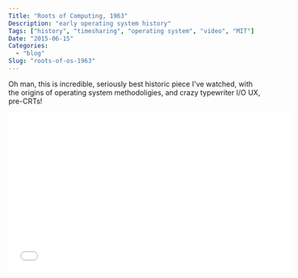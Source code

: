 ```yaml
---
Title: "Roots of Computing, 1963"
Description: "early operating system history"
Tags: ["history", "timesharing", "operating system", "video", "MIT"]
Date: "2015-06-15"
Categories:
  - "blog"
Slug: "roots-of-os-1963"
---
```


Oh man, this is incredible, seriously best historic piece I've watched, with the origins of operating system methodoligies, and crazy typewriter I/O UX, pre-CRTs!

<div class="video-container">
<iframe width="560" height="315" src="//www.youtube.com/embed/Q07PhW5sCEk" frameborder="0" allowfullscreen></iframe>
</div>
